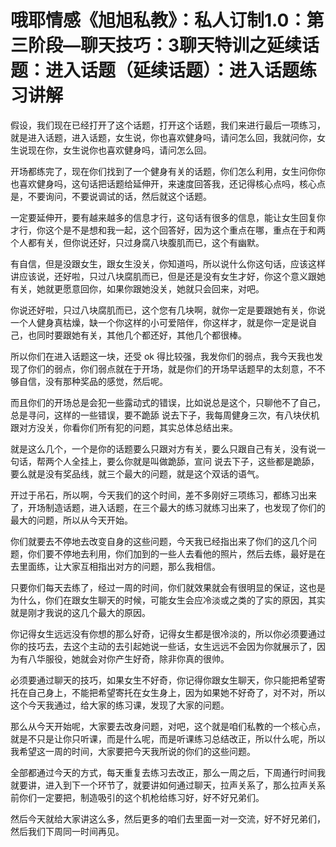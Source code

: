 # 哦耶情感《旭旭私教》：私人订制1.0：第三阶段—聊天技巧：3聊天特训之延续话题：进入话题（延续话题）：进入话题练习讲解

假设，我们现在已经打开了这个话题，打开这个话题，我们来进行最后一项练习，就是进入话题，进入话题，女生说，你也喜欢健身吗，请问怎么回，我就问你，女生说现在你，女生说你也喜欢健身吗，请问怎么回。

开场都练完了，现在你们找到了一个健身有关的话题，你们怎么利用，女生问你你也喜欢健身吗，这句话把话题给延伸开，来速度回答我，还记得核心点吗，核心点是，不要询问，不要说调试的话，然后就这个话题。

一定要延伸开，要有越来越多的信息才行，这句话有很多的信息，能让女生回复你才行，你这个是不是想和我一起，这个回答好，因为这个重点在哪，重点在于和两个人都有关，但你说还好，只过身腐八块腹肌而已，这个有幽默。

有自信，但是没跟女生，跟女生没关，你知道吗，所以说什么你这句话，应该这样讲应该说，还好啦，只过八块腐肌而已，但是还是没有女生才好，你这个意义跟她有关，她就更愿意回你，如果你跟她没关，她就只会回来，对吧。

你说还好啦，只过八块腐肌而已，这个您有几块啊，就你一定是要跟她有关，你说一个人健身真枯燥，缺一个你这样的小可爱陪伴，你这样才，就是你一定是说自己，也同时要跟她有关，其他几个都还好，其他几个都很棒。

所以你们在进入话题这一块，还受 ok 得比较强，我发你们的弱点，我今天我也发现了你们的弱点，你们弱点就在于开场，就是你们的开场早话题早的太刻意，不不够自信，没有那种奖品的感觉，然后呢。

而且你们的开场总是会犯一些露动式的错误，比如说总是这个，只聊他不了自己，总是寻问，这样的一些错误，要不跪舔 说去下子，我每周健身三次，有八块伏机跟对方没关，你看你们所有犯的问题，其实总体总结出来。

就是这么几个，一个是你的话题要么只跟对方有关，要么只跟自己有关，没有说一句话，帮两个人全挂上，要么你就是叫做跪舔，宣问 说去下子，这些都是跪舔，要么就是没有奖品线，就三个最大的问题，就是这个双话的语气。

开过于吊石，所以啊，今天我们的这个时间，差不多刚好三项练习，都练习出来了，开场制造话题，进入话题，在三个最大的练习就练习出来了，也发现了你们的最大的问题，所以从今天开始。

你们就要去不停地去改变自身的这些问题，今天我已经指出来了你们的这几个问题，你们要不停地去利用，你们加到的一些人去看他的照片，然后去练，最好是在去里面练，让大家互相指出对方的问题，那么我相信。

只要你们每天去练了，经过一周的时间，你们就效果就会有很明显的保证，这也是为什么，你们在跟女生聊天的时候，可能女生会应冷淡或之类的了实的原因，其实就是刚才我说的这几个最大的原因。

你记得女生远远没有你想的那么好奇，记得女生都是很冷淡的，所以你必须要通过你的技巧去，去这个主动的去引起她说一些话，女生远远不会因为你就展示了，因为有八华服役，她就会对你产生好奇，除非你真的很帅。

必须要通过聊天的技巧，如果女生不好奇，你记得你跟女生聊天，你只能把希望寄托在自己身上，不能把希望寄托在女生身上，因为如果她不好奇了，对不对，所以这个今天我通过，给大家的练习课，发现了大家的问题。

那么从今天开始呢，大家要去改身问题，对吧，这个就是咱们私教的一个核心点，就是不只是让你只听课，而是什么呢，而是听课练习总结改正，所以什么呢，所以我希望这一周的时间，大家要把今天我所说的你们的这些问题。

全部都通过今天的方式，每天重复去练习去改正，那么一周之后，下周通行时间我就要讲，进入到下一个环节了，就要讲如何通过聊天，拉声关系了，那么拉声关系前你们一定要把，制造吸引的这个机枪给练习好，好不好兄弟们。

然后今天就给大家讲这么多，然后更多的咱们去里面一对一交流，好不好兄弟们，然后我们下周同一时间再见。
